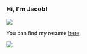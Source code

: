 ### Hi, I'm Jacob!

[![](https://img.shields.io/badge/LinkedIn-blue)](https://www.linkedin.com/in/jacob-vider-3650a217a/)



You can find my resume [here](https://drive.google.com/file/d/1_NnGKHSqLWAM-oKvcPzwxXDeBpBd6_Sj/view?usp=share_link).

![](https://github-readme-stats.vercel.app/api?username=kkarakas)


<!--
**kkarakas/kkarakas** is a ✨ _special_ ✨ repository because its `README.md` (this file) appears on your GitHub profile.

Here are some ideas to get you started:

- 🔭 I’m currently working on ...
- 🌱 I’m currently learning ...
- 👯 I’m looking to collaborate on ...
- 🤔 I’m looking for help with ...
- 💬 Ask me about ...
- 📫 How to reach me: ...
- 😄 Pronouns: ...
- ⚡ Fun fact: ...
-->
